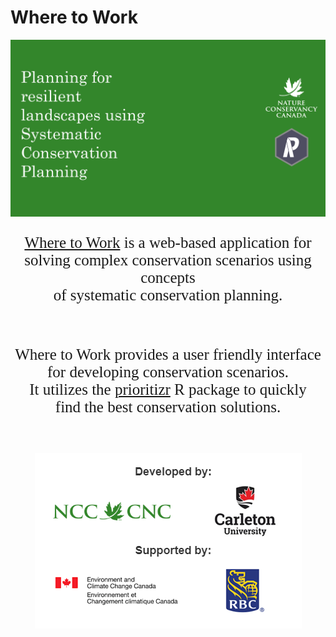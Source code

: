 # Where to Work

<img src="man/figures/home_header.png"/>

<center>
<p style="font-family:century; font-size: 25px">
<a href="https://ncc.carleton.ca/">Where to Work</a> is a web-based
application for <br /> solving complex conservation scenarios using
concepts <br /> of systematic conservation planning.
</p>

<br />

<p style="font-family:century; font-size: 25px">
Where to Work provides a user friendly interface <br /> for developing
conservation scenarios. <br /> It utilizes the
<a href="https://prioritizr.net/index.html">prioritizr</a> R package to
quickly <br /> find the best conservation solutions.
</p>

<br />

<br />

<img src="man/figures/acknowledgements.png"/>

</center>
